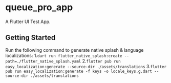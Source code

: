 # queue_pro_app

A Flutter UI Test App.

## Getting Started

Run the following command to generate native splash & language localizations:
1.`dart run flutter_native_splash:create --path=./flutter_native_splash.yaml`
2.`flutter pub run easy_localization:generate --source-dir ./assets/translations`
3.`flutter pub run easy_localization:generate -f keys -o locale_keys.g.dart --source-dir ./assets/translations`